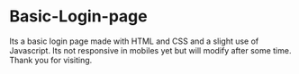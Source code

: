# Basic-Login-page
Its a basic login page made with HTML and CSS and a slight use of Javascript.
Its not responsive in mobiles yet but will modify after some time.
Thank you for visiting.
